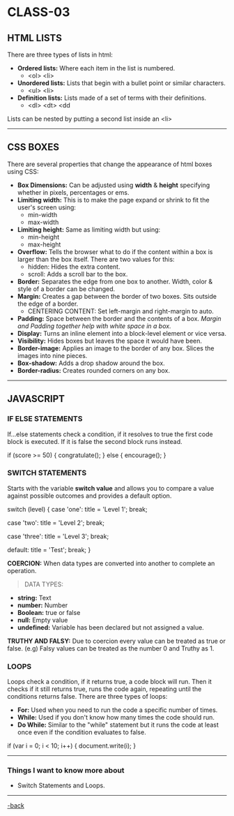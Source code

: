 # CLASS-03

## HTML LISTS

There are three types of lists in html:

* **Ordered lists:** Where each item in the list is numbered.
  * \<ol> \<li>
* **Unordered lists:** Lists that begin with a bullet point or similar characters.
  * \<ul> \<li>
* **Definition lists:** Lists made of a set of terms with their definitions.
  * \<dl> \<dt> \<dd

Lists can be nested by putting a second list inside an \<li>

---

## CSS BOXES

There are several properties that change the appearance of html boxes using CSS:

* **Box Dimensions:** Can be adjusted using **width** & **height** specifying whether in pixels, percentages or ems.
* **Limiting width:** This is to make the page expand or shrink to fit the user's screen using:
  * min-width
  * max-width
* **Limiting height:** Same as limiting width but using:
  * min-height
  * max-height
* **Overflow:** Tells the browser what to do if the content within a box is larger than the box itself. There are two values for this:
  * hidden: Hides the extra content.
  * scroll: Adds a scroll bar to the box.
* **Border:** Separates the edge from one box to another. Width, color & style of a border can be changed.
* **Margin:** Creates a gap between the border of two boxes. Sits outside the edge of a border.
  * CENTERING CONTENT: Set left-margin and right-margin to auto.
* **Padding:** Space between the border and the contents of a box. *Margin and Padding together help with white space in a box.*
* **Display:** Turns an inline element into a block-level element or vice versa.
* **Visibility:** Hides boxes but leaves the space it would have been.
* **Border-image:** Applies an image to the border of any box. Slices the images into nine pieces.
* **Box-shadow:** Adds a drop shadow around the box.
* **Border-radius:** Creates rounded corners on any box.

---

## JAVASCRIPT

### IF ELSE STATEMENTS

If...else statements check a condition, if it resolves to true the first code block is executed. If it is false the second block runs instead.

if (score >= 50) {
  congratulate();
}
else {
  encourage();
}

### SWITCH STATEMENTS

Starts with the variable **switch value** and allows you to compare a value against possible outcomes and provides a default option.

switch (level) {
  case 'one':
  title = 'Level 1';
  break;

  case 'two':
  title = 'Level 2';
  break;

  case 'three':
  title = 'Level 3';
  break;

  default:
  title = 'Test';
  break;
}

**COERCION:** When data types are converted into another to complete an operation.

>DATA TYPES:

* **string:** Text
* **number:** Number
* **Boolean:** true or false
* **null:** Empty value
* **undefined:** Variable has been declared but not assigned a value.

**TRUTHY AND FALSY:** Due to coercion every value can be treated as true or false. (e.g) Falsy values can be treated as the number 0 and Truthy as 1.

### LOOPS

Loops check a condition, if it returns true, a code block will run. Then it checks if it still returns true, runs the code again, repeating until the conditions returns false. There are three types of loops:

* **For:** Used when you need to run the code a specific number of times.
* **While:** Used if you don't know how many times the code should run.
* **Do While:** Similar to the "while" statement but it runs the code at least once even if the condition evaluates to false.

if (var i = 0; i < 10; i++) {
  document.write(i);
}

---

### Things I want to know more about

* Switch Statements and Loops.

---

[-back](https://alexriverau.github.io/reading-notes/code201)
